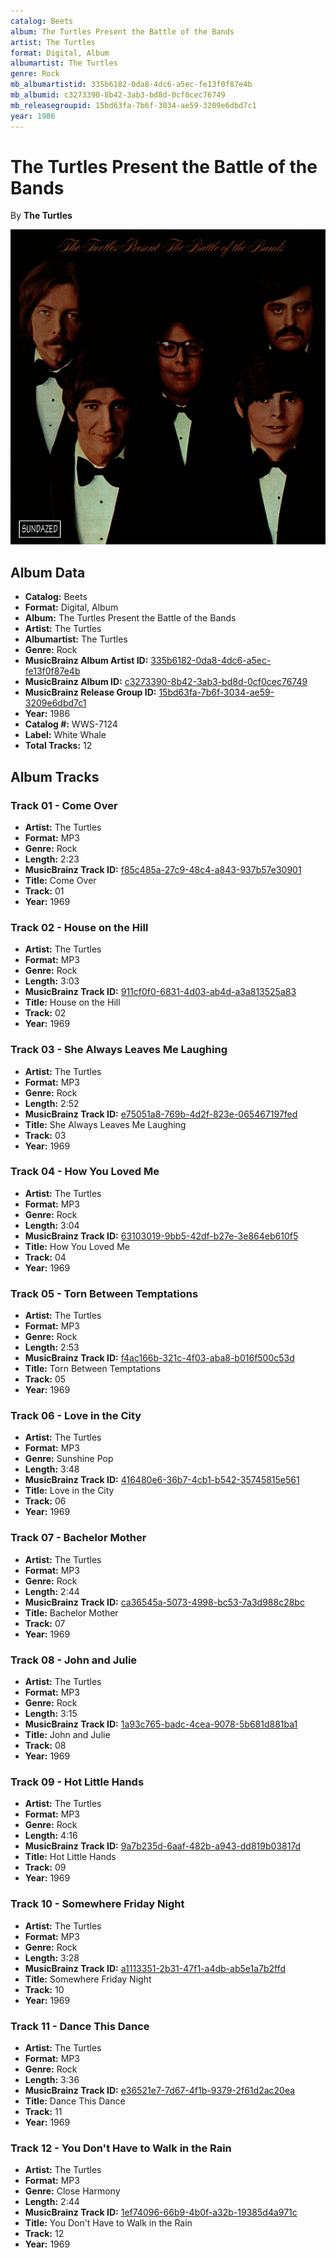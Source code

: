 ```yaml
---
catalog: Beets
album: The Turtles Present the Battle of the Bands
artist: The Turtles
format: Digital, Album
albumartist: The Turtles
genre: Rock
mb_albumartistid: 335b6182-0da8-4dc6-a5ec-fe13f0f87e4b
mb_albumid: c3273390-8b42-3ab3-bd8d-0cf0cec76749
mb_releasegroupid: 15bd63fa-7b6f-3034-ae59-3209e6dbd7c1
year: 1986
---
```


# The Turtles Present the Battle of the Bands

By **The Turtles**

![](../../assets/beetscovers/The_Turtles-The_Turtles_Present_the_Battle_of_the_Bands.jpg)

## Album Data

- **Catalog:** Beets
- **Format:** Digital, Album
- **Album:** The Turtles Present the Battle of the Bands
- **Artist:** The Turtles
- **Albumartist:** The Turtles
- **Genre:** Rock
- **MusicBrainz Album Artist ID:** [335b6182-0da8-4dc6-a5ec-fe13f0f87e4b](https://musicbrainz.org/artist/335b6182-0da8-4dc6-a5ec-fe13f0f87e4b)
- **MusicBrainz Album ID:** [c3273390-8b42-3ab3-bd8d-0cf0cec76749](https://musicbrainz.org/release/c3273390-8b42-3ab3-bd8d-0cf0cec76749)
- **MusicBrainz Release Group ID:** [15bd63fa-7b6f-3034-ae59-3209e6dbd7c1](https://musicbrainz.org/release-group/15bd63fa-7b6f-3034-ae59-3209e6dbd7c1)
- **Year:** 1986
- **Catalog #:** WWS-7124
- **Label:** White Whale
- **Total Tracks:** 12

## Album Tracks

### Track 01 - Come Over

- **Artist:** The Turtles
- **Format:** MP3
- **Genre:** Rock
- **Length:** 2:23
- **MusicBrainz Track ID:** [f85c485a-27c9-48c4-a843-937b57e30901](https://musicbrainz.org/recording/f85c485a-27c9-48c4-a843-937b57e30901)
- **Title:** Come Over
- **Track:** 01
- **Year:** 1969

### Track 02 - House on the Hill

- **Artist:** The Turtles
- **Format:** MP3
- **Genre:** Rock
- **Length:** 3:03
- **MusicBrainz Track ID:** [911cf0f0-6831-4d03-ab4d-a3a813525a83](https://musicbrainz.org/recording/911cf0f0-6831-4d03-ab4d-a3a813525a83)
- **Title:** House on the Hill
- **Track:** 02
- **Year:** 1969

### Track 03 - She Always Leaves Me Laughing

- **Artist:** The Turtles
- **Format:** MP3
- **Genre:** Rock
- **Length:** 2:52
- **MusicBrainz Track ID:** [e75051a8-769b-4d2f-823e-065467197fed](https://musicbrainz.org/recording/e75051a8-769b-4d2f-823e-065467197fed)
- **Title:** She Always Leaves Me Laughing
- **Track:** 03
- **Year:** 1969

### Track 04 - How You Loved Me

- **Artist:** The Turtles
- **Format:** MP3
- **Genre:** Rock
- **Length:** 3:04
- **MusicBrainz Track ID:** [63103019-9bb5-42df-b27e-3e864eb610f5](https://musicbrainz.org/recording/63103019-9bb5-42df-b27e-3e864eb610f5)
- **Title:** How You Loved Me
- **Track:** 04
- **Year:** 1969

### Track 05 - Torn Between Temptations

- **Artist:** The Turtles
- **Format:** MP3
- **Genre:** Rock
- **Length:** 2:53
- **MusicBrainz Track ID:** [f4ac166b-321c-4f03-aba8-b016f500c53d](https://musicbrainz.org/recording/f4ac166b-321c-4f03-aba8-b016f500c53d)
- **Title:** Torn Between Temptations
- **Track:** 05
- **Year:** 1969

### Track 06 - Love in the City

- **Artist:** The Turtles
- **Format:** MP3
- **Genre:** Sunshine Pop
- **Length:** 3:48
- **MusicBrainz Track ID:** [416480e6-36b7-4cb1-b542-35745815e561](https://musicbrainz.org/recording/416480e6-36b7-4cb1-b542-35745815e561)
- **Title:** Love in the City
- **Track:** 06
- **Year:** 1969

### Track 07 - Bachelor Mother

- **Artist:** The Turtles
- **Format:** MP3
- **Genre:** Rock
- **Length:** 2:44
- **MusicBrainz Track ID:** [ca36545a-5073-4998-bc53-7a3d988c28bc](https://musicbrainz.org/recording/ca36545a-5073-4998-bc53-7a3d988c28bc)
- **Title:** Bachelor Mother
- **Track:** 07
- **Year:** 1969

### Track 08 - John and Julie

- **Artist:** The Turtles
- **Format:** MP3
- **Genre:** Rock
- **Length:** 3:15
- **MusicBrainz Track ID:** [1a93c765-badc-4cea-9078-5b681d881ba1](https://musicbrainz.org/recording/1a93c765-badc-4cea-9078-5b681d881ba1)
- **Title:** John and Julie
- **Track:** 08
- **Year:** 1969

### Track 09 - Hot Little Hands

- **Artist:** The Turtles
- **Format:** MP3
- **Genre:** Rock
- **Length:** 4:16
- **MusicBrainz Track ID:** [9a7b235d-6aaf-482b-a943-dd819b03817d](https://musicbrainz.org/recording/9a7b235d-6aaf-482b-a943-dd819b03817d)
- **Title:** Hot Little Hands
- **Track:** 09
- **Year:** 1969

### Track 10 - Somewhere Friday Night

- **Artist:** The Turtles
- **Format:** MP3
- **Genre:** Rock
- **Length:** 3:28
- **MusicBrainz Track ID:** [a1113351-2b31-47f1-a4db-ab5e1a7b2ffd](https://musicbrainz.org/recording/a1113351-2b31-47f1-a4db-ab5e1a7b2ffd)
- **Title:** Somewhere Friday Night
- **Track:** 10
- **Year:** 1969

### Track 11 - Dance This Dance

- **Artist:** The Turtles
- **Format:** MP3
- **Genre:** Rock
- **Length:** 3:36
- **MusicBrainz Track ID:** [e36521e7-7d67-4f1b-9379-2f61d2ac20ea](https://musicbrainz.org/recording/e36521e7-7d67-4f1b-9379-2f61d2ac20ea)
- **Title:** Dance This Dance
- **Track:** 11
- **Year:** 1969

### Track 12 - You Don't Have to Walk in the Rain

- **Artist:** The Turtles
- **Format:** MP3
- **Genre:** Close Harmony
- **Length:** 2:44
- **MusicBrainz Track ID:** [1ef74096-66b9-4b0f-a32b-19385d4a971c](https://musicbrainz.org/recording/1ef74096-66b9-4b0f-a32b-19385d4a971c)
- **Title:** You Don't Have to Walk in the Rain
- **Track:** 12
- **Year:** 1969

